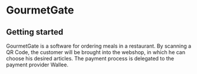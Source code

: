 # GourmetGate

## Getting started
GourmetGate is a software for ordering meals in a restaurant. By scanning a QR Code, the customer will be brought into the webshop, in which he can choose his desired articles. The payment process is delegated to the payment provider Wallee. 
